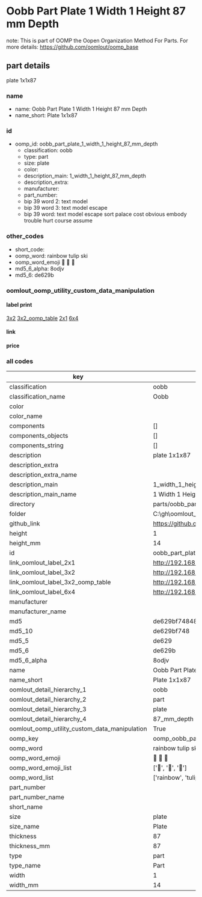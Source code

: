 # Oobb Part Plate 1 Width 1 Height 87 mm Depth  

note: This is part of OOMP the Oopen Organization Method For Parts. For more details: https://github.com/oomlout/oomp_base

##  part details
  



plate 1x1x87



### name
* name: Oobb Part Plate 1 Width 1 Height 87 mm Depth
* name_short: Plate 1x1x87 
### id
* oomp_id: oobb_part_plate_1_width_1_height_87_mm_depth
  * classification: oobb
  * type: part
  * size: plate
  * color: 
  * description_main: 1_width_1_height_87_mm_depth
  * description_extra: 
  * manufacturer: 
  * part_number: 
  * bip 39 word 2: text model
  * bip 39 word 3: text model escape
  * bip 39 word: text model escape sort palace cost obvious embody trouble hurt course assume

### other_codes
* short_code: 
* oomp_word: rainbow tulip ski
* oomp_word_emoji :rainbow: :tulip: :ski:
* md5_6_alpha: 8odjv
* md5_6: de629b






### oomlout_oomp_utility_custom_data_manipulation
#### label print
[3x2](http://192.168.1.245:1112/?label=oomp%208odjv)
[3x2_oomp_table](http://192.168.1.108:1112/?label=oomp%208odjv)
[2x1](http://192.168.1.242:1112/?label=oomp%208odjv)
[6x4](http://192.168.1.55:1112/?label=oomp%208odjv)    

#### link

                              

#### price







### all codes 
| key | value |  
| --- | --- |  
| classification | oobb |  
| classification_name | Oobb |  
| color |  |  
| color_name |  |  
| components | [] |  
| components_objects | [] |  
| components_string | [] |  
| description | plate 1x1x87 |  
| description_extra |  |  
| description_extra_name |  |  
| description_main | 1_width_1_height_87_mm_depth |  
| description_main_name | 1 Width 1 Height 87 mm Depth |  
| directory | parts/oobb_part_plate_1_width_1_height_87_mm_depth |  
| folder | C:\gh\oomlout_oobb_version_4_generated_parts\things\oobb_part_plate_1_width_1_height_87_mm_depth |  
| github_link | https://github.com/oomlout/oomlout_oomp_part_src/tree/main/parts/oobb_part_plate_1_width_1_height_87_mm_depth |  
| height | 1 |  
| height_mm | 14 |  
| id | oobb_part_plate_1_width_1_height_87_mm_depth |  
| link_oomlout_label_2x1 | http://192.168.1.242:1112/?label=oomp%208odjv |  
| link_oomlout_label_3x2 | http://192.168.1.245:1112/?label=oomp%208odjv |  
| link_oomlout_label_3x2_oomp_table | http://192.168.1.108:1112/?label=oomp%208odjv |  
| link_oomlout_label_6x4 | http://192.168.1.55:1112/?label=oomp%208odjv |  
| manufacturer |  |  
| manufacturer_name |  |  
| md5 | de629bf748487314c2cf9cf89a23a6fd |  
| md5_10 | de629bf748 |  
| md5_5 | de629 |  
| md5_6 | de629b |  
| md5_6_alpha | 8odjv |  
| name | Oobb Part Plate 1 Width 1 Height 87 mm Depth |  
| name_short | Plate 1x1x87  |  
| oomlout_detail_hierarchy_1 | oobb |  
| oomlout_detail_hierarchy_2 | part |  
| oomlout_detail_hierarchy_3 | plate |  
| oomlout_detail_hierarchy_4 | 87_mm_depth |  
| oomlout_oomp_utility_custom_data_manipulation | True |  
| oomp_key | oomp_oobb_part_plate_1_width_1_height_87_mm_depth |  
| oomp_word | rainbow tulip ski |  
| oomp_word_emoji | :rainbow: :tulip: :ski: |  
| oomp_word_emoji_list | [':rainbow:', ':tulip:', ':ski:'] |  
| oomp_word_list | ['rainbow', 'tulip', 'ski'] |  
| part_number |  |  
| part_number_name |  |  
| short_name |  |  
| size | plate |  
| size_name | Plate |  
| thickness | 87 |  
| thickness_mm | 87 |  
| type | part |  
| type_name | Part |  
| width | 1 |  
| width_mm | 14 |  
